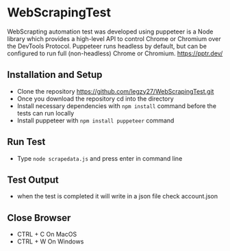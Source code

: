 # WebScrapingTest

WebScrapting automation test was developed using puppeteer is a Node library which provides a high-level API to control Chrome or Chromium over the DevTools Protocol. Puppeteer runs headless by default, but can be configured to run full (non-headless) Chrome or Chromium. https://pptr.dev/


## Installation and Setup

* Clone the repository https://github.com/legzy27/WebScrapingTest.git
* Once you download the repository cd into the directory
* Install necessary dependencies with `npm install` command before the tests can run locally
* Install puppeteer with `npm install puppeteer` command 


## Run Test
* Type `node scrapedata.js` and press enter in command line

## Test Output
* when the test is completed it will write in a json file check account.json 

## Close Browser
* CTRL + C On MacOS
* CTRL + W On Windows


